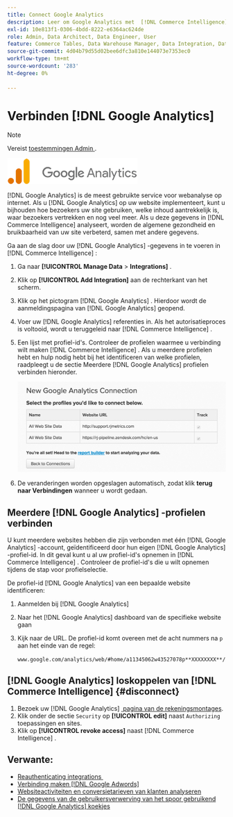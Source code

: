 ```yaml
---
title: Connect Google Analytics
description: Leer om Google Analytics met  [!DNL Commerce Intelligence] te verbinden.
exl-id: 10e813f1-0306-4bdd-8222-e6364ac624de
role: Admin, Data Architect, Data Engineer, User
feature: Commerce Tables, Data Warehouse Manager, Data Integration, Data Import/Export
source-git-commit: 4d04b79d55d02bee6dfc3a810e144073e7353ec0
workflow-type: tm+mt
source-wordcount: '283'
ht-degree: 0%

---
```


# Verbinden [!DNL Google Analytics]

>[!NOTE]
>
>Vereist [&#x200B; toestemmingen Admin &#x200B;](../../../administrator/user-management/user-management.md).

![&#x200B; het embleem van Google Analytics &#x200B;](../../../assets/google-analytics-logo.png)

[!DNL Google Analytics] is de meest gebruikte service voor webanalyse op internet. Als u [!DNL Google Analytics] op uw website implementeert, kunt u bijhouden hoe bezoekers uw site gebruiken, welke inhoud aantrekkelijk is, waar bezoekers vertrekken en nog veel meer. Als u deze gegevens in [!DNL Commerce Intelligence] analyseert, worden de algemene gezondheid en bruikbaarheid van uw site verbeterd, samen met andere gegevens.

Ga aan de slag door uw [!DNL Google Analytics] -gegevens in te voeren in [!DNL Commerce Intelligence] :

1. Ga naar **[!UICONTROL Manage Data** > **Integrations]** .

1. Klik op **[!UICONTROL Add Integration]** aan de rechterkant van het scherm.

1. Klik op het pictogram [!DNL Google Analytics] . Hierdoor wordt de aanmeldingspagina van [!DNL Google Analytics] geopend.

1. Voer uw [!DNL Google Analytics] referenties in. Als het autorisatieproces is voltooid, wordt u teruggeleid naar [!DNL Commerce Intelligence] .

1. Een lijst met profiel-id&#39;s. Controleer de profielen waarmee u verbinding wilt maken [!DNL Commerce Intelligence] . Als u meerdere profielen hebt en hulp nodig hebt bij het identificeren van welke profielen, raadpleegt u de sectie Meerdere [!DNL Google Analytics] profielen verbinden hieronder.

   ![&#x200B; Google Analytics Admin pagina die profielidentiteitskaart in URL tonen &#x200B;](../../../assets/list-profile-id.png)<!--{: width="600px"}-->

1. De veranderingen worden opgeslagen automatisch, zodat klik **terug naar Verbindingen** wanneer u wordt gedaan.

## Meerdere [!DNL Google Analytics] -profielen verbinden

U kunt meerdere websites hebben die zijn verbonden met één [!DNL Google Analytics] -account, geïdentificeerd door hun eigen [!DNL Google Analytics] -profiel-id. In dit geval kunt u al uw profiel-id&#39;s opnemen in [!DNL Commerce Intelligence] . Controleer de profiel-id&#39;s die u wilt opnemen tijdens de stap voor profielselectie.

De profiel-id [!DNL Google Analytics] van een bepaalde website identificeren:

1. Aanmelden bij [!DNL Google Analytics]
1. Naar het [!DNL Google Analytics] dashboard van de specifieke website gaan
1. Kijk naar de URL. De profiel-id komt overeen met de acht nummers na `p` aan het einde van de regel:

   `www.google.com/analytics/web/#home/a11345062w43527078p**XXXXXXXX**/`

## [!DNL Google Analytics] loskoppelen van [!DNL Commerce Intelligence] {#disconnect}

1. Bezoek uw [!DNL Google Analytics] [&#x200B; pagina van de rekeningsmontages &#x200B;](https://accounts.google.com/).
1. Klik onder de sectie `Security` op **[!UICONTROL edit]** naast `Authorizing` toepassingen en sites.
1. Klik op **[!UICONTROL revoke access]** naast [!DNL Commerce Intelligence] .

## Verwante:

* [&#x200B; Reauthenticating integrations &#x200B;](https://experienceleague.adobe.com/docs/commerce-knowledge-base/kb/how-to/mbi-reauthenticating-integrations.html?lang=nl-NL)
* [Verbinding maken  [!DNL Google Adwords]](../integrations/google-adwords.md)
* [Websiteactiviteiten en conversietarieven van klanten analyseren](../../analysis/web-act-cust-conversion.md)
* [De gegevens van de gebruikersverwerving van het spoor gebruikend  [!DNL Google Analytics]  koekjes](../../analysis/google-track-user-acq.md)
